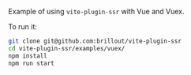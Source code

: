 Example of using `vite-plugin-ssr` with Vue and Vuex.

To run it:

```bash
git clone git@github.com:brillout/vite-plugin-ssr
cd vite-plugin-ssr/examples/vuex/
npm install
npm run start
```
